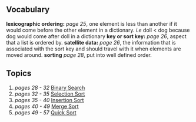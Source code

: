## Vocabulary

**lexicographic ordering:** _page 25_, one element is less than another if it would come before the other element in a dictionary. _i.e_ doll < dog because
dog would come after doll in a dictionary
**key or sort key:** _page 26_, aspect that a list is ordered by.
**satellite data:** _page 26_, the information that is associated with the sort key and should travel with it when elements are moved around.
**sorting** _page 28_, put into well defined order.

## Topics

1.  _pages 28 - 32_ [Binary Search](binary_seach.md)
2.  _pages 32 - 35_ [Selection Sort](selection_sort.md)
3.  _pages 35 - 40_ [Insertion Sort](insertion_sort.md)
4.  _pages 40 - 49_ [Merge Sort](merge_sort.md)
5.  _pages 49 - 57_ [Quick Sort](quick_sort.md)
